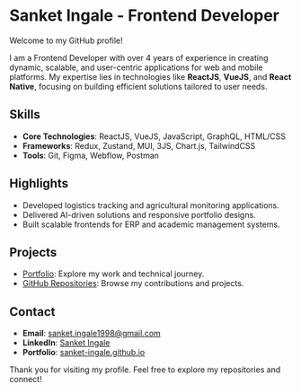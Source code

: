 # Sanket Ingale - Frontend Developer  

Welcome to my GitHub profile!  

I am a Frontend Developer with over 4 years of experience in creating dynamic, scalable, and user-centric applications for web and mobile platforms. My expertise lies in technologies like **ReactJS**, **VueJS**, and **React Native**, focusing on building efficient solutions tailored to user needs.  

## Skills  
- **Core Technologies**: ReactJS, VueJS, JavaScript, GraphQL, HTML/CSS  
- **Frameworks**: Redux, Zustand, MUI, 3JS, Chart.js, TailwindCSS  
- **Tools**: Git, Figma, Webflow, Postman  

## Highlights  
- Developed logistics tracking and agricultural monitoring applications.  
- Delivered AI-driven solutions and responsive portfolio designs.  
- Built scalable frontends for ERP and academic management systems.  

## Projects  
- [Portfolio](https://sanket-ingale.github.io/portfolio): Explore my work and technical journey.  
- [GitHub Repositories](https://github.com/sanket-ingale): Browse my contributions and projects.  

## Contact  
- **Email**: sanket.ingale1998@gmail.com  
- **LinkedIn**: [Sanket Ingale](https://linkedin.com/in/sanket-ingale1998)  
- **Portfolio**: [sanket-ingale.github.io](https://sanket-ingale.github.io/portfolio)  

Thank you for visiting my profile. Feel free to explore my repositories and connect!
